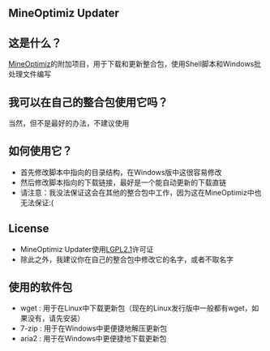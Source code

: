 ## MineOptimiz Updater
## 这是什么？
[MineOptimiz](https://github.com/SmallMushroom-offical/MineOptimiz-Next)的附加项目，用于下载和更新整合包，使用Shell脚本和Windows批处理文件编写
## 我可以在自己的整合包使用它吗？
当然，但不是最好的办法，不建议使用
## 如何使用它？
 - 首先修改脚本中指向的目录结构，在Windows版中这很容易修改
 - 然后修改脚本指向的下载链接，最好是一个能自动更新的下载直链
 - 请注意：我没法保证这会在其他的整合包中工作，因为这在MineOptimiz中也无法保证:(
## License
 - MineOptimiz Updater使用[LGPL2.1](https://github.com/SmallMushroom-offical/MineOptimiz-Updater/blob/main/LICENSE)许可证
 - 除此之外，我建议你在自己的整合包中修改它的名字，或者不取名字
## 使用的软件包
 - wget : 用于在Linux中下载更新包（现在的Linux发行版中一般都有wget，如果没有，请先安装）
 - 7-zip : 用于在Windows中更便捷地解压更新包
 - aria2 : 用于在Windows中更便捷地下载更新包
